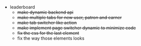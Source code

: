 - leaderboard
  - ~~make dynamic backend api~~
  - ~~make multiple tabs for new user, patron and earner~~
  - ~~make tab switcher like action~~
  - ~~make implement page switcher dynamic to minimize code~~
  - ~~fix the css for the last element~~
  - fix the way those elements looks
